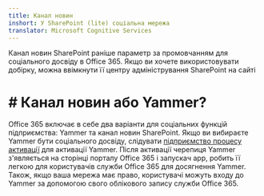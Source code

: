 ```yaml
---
title: Канал новин
inshort: У SharePoint (lite) соціальна мережа
translator: Microsoft Cognitive Services
---
```



Канал новин SharePoint раніше параметр за промовчанням для соціального досвіду в Office 365. Якщо ви хочете використовувати добірку, можна ввімкнути її центру адміністрування SharePoint на сайті

# # Канал новин або Yammer?
Office 365 включає в себе два варіанти для соціальних функцій підприємства: Yammer та канал новин SharePoint. Якщо ви вибираєте Yammer бути соціального досвіду, слідувати [підприємство процесу активації](https://support.office.com/en-us/article/Enterprise-Activation-process-4f924c74-87d2-49d0-a4f6-cba3ce2b0e7c) для активації Yammer. Після активації черепиця Yammer з'являється на сторінці порталу Office 365 і запускач app, робить її легкою для користувачів служби Office 365 для досягнення Yammer. Також, якщо ваша мережа має право, користувачі можуть входу до Yammer за допомогою свого облікового запису служби Office 365.



